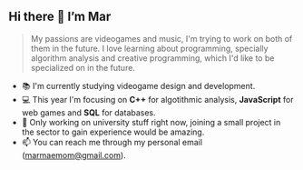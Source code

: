 ## Hi there 👋 I’m Mar
> My passions are videogames and music, I'm trying to work on both of them in the future. I love learning about programming, specially algorithm analysis and creative programming, which I'd like to be specialized on in the future.
- 📚 I'm currently studying videogame design and development. 
- 💻 This year I'm focusing on **C++** for algotithmic analysis, **JavaScript** for web games and **SQL** for databases.
- 🔭 Only working on university stuff right now, joining a small project in the sector to gain experience would be amazing.
- 📫 You can reach me through my personal email (marmaemom@gmail.com).

<!--- - 💬 --->

<!---
martamaestro/martamaestro is a ✨ special ✨ repository because its `README.md` (this file) appears on your GitHub profile.
You can click the Preview link to take a look at your changes.
--->
